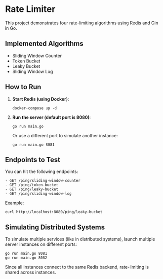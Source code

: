 # Rate Limiter

This project demonstrates four rate-limiting algorithms using Redis and Gin in Go.

## Implemented Algorithms
- Sliding Window Counter
- Token Bucket
- Leaky Bucket
- Sliding Window Log

## How to Run

1. **Start Redis (using Docker)**:  
   ```
   docker-compose up -d
   ```  
2. **Run the server (default port is 8080)**:
   ```  
   go run main.go
   ``` 
   Or use a different port to simulate another instance:  
   ```
   go run main.go 8081
   ```  

## Endpoints to Test
You can hit the following endpoints:
```
- GET /ping/sliding-window-counter
- GET /ping/token-bucket
- GET /ping/leaky-bucket
- GET /ping/sliding-window-log
```

Example:  
```
curl http://localhost:8080/ping/leaky-bucket
```

## Simulating Distributed Systems
To simulate multiple services (like in distributed systems), launch multiple server instances on different ports:  
  ```
  go run main.go 8081  
  go run main.go 8082
  ``` 
Since all instances connect to the same Redis backend, rate-limiting is shared across instances.  
